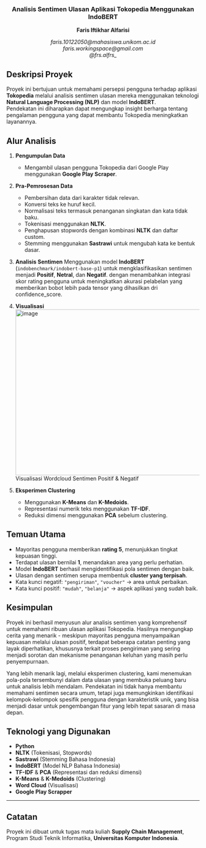 <p align="center">
  <H3 align="center">Analisis Sentimen Ulasan Aplikasi Tokopedia Menggunakan IndoBERT</H3>
</p>

<p align="center">
  <strong>Faris Iftikhar Alfarisi</strong>
</p>
<p align="center">
  <i>faris.10122050@mahasiswa.unikom.ac.id</i> <br> <i>faris.workingspace@gmail.com</i> <br><i>@frs.alfrs_</i>
</p>


## Deskripsi Proyek
Proyek ini bertujuan untuk memahami persepsi pengguna terhadap aplikasi **Tokopedia** melalui analisis sentimen ulasan mereka menggunakan teknologi **Natural Language Processing (NLP)** dan model **IndoBERT**.  
Pendekatan ini diharapkan dapat mengungkap insight berharga tentang pengalaman pengguna yang dapat membantu Tokopedia meningkatkan layanannya.


## Alur Analisis
1. **Pengumpulan Data**
   - Mengambil ulasan pengguna Tokopedia dari Google Play menggunakan **Google Play Scraper**.

2. **Pra-Pemrosesan Data**
   - Pembersihan data dari karakter tidak relevan.
   - Konversi teks ke huruf kecil.
   - Normalisasi teks termasuk penanganan singkatan dan kata tidak baku.
   - Tokenisasi menggunakan **NLTK**.
   - Penghapusan stopwords dengan kombinasi **NLTK** dan daftar custom.
   - Stemming menggunakan **Sastrawi** untuk mengubah kata ke bentuk dasar.

3. **Analisis Sentimen**
   Menggunakan model **IndoBERT** (`indobenchmark/indobert-base-p1`) untuk mengklasifikasikan sentimen menjadi **Positif**, **Netral**, dan **Negatif**. dengan menambahkan integrasi skor rating pengguna untuk meningkatkan akurasi pelabelan yang memberikan bobot lebih pada tensor yang dihasilkan dri confidence_score.

4. **Visualisasi**
   <img width="1589" height="433" alt="image" src="https://github.com/user-attachments/assets/02480cc0-3d17-4730-a010-864745c81004" />
   Visualisasi Wordcloud Sentimen Positif & Negatif

5. **Eksperimen Clustering**
   - Menggunakan **K-Means** dan **K-Medoids**.
   - Representasi numerik teks menggunakan **TF-IDF**.
   - Reduksi dimensi menggunakan **PCA** sebelum clustering.


## Temuan Utama
- Mayoritas pengguna memberikan **rating 5**, menunjukkan tingkat kepuasan tinggi.
- Terdapat ulasan bernilai **1**, menandakan area yang perlu perhatian.
- Model **IndoBERT** berhasil mengidentifikasi pola sentimen dengan baik.
- Ulasan dengan sentimen serupa membentuk **cluster yang terpisah**.
- Kata kunci negatif: `"pengiriman"`, `"voucher"` → area untuk perbaikan.
- Kata kunci positif: `"mudah"`, `"belanja"` → aspek aplikasi yang sudah baik.


## Kesimpulan
Proyek ini berhasil menyusun alur analisis sentimen yang komprehensif untuk memahami ribuan ulasan aplikasi Tokopedia. Hasilnya mengungkap cerita yang menarik - meskipun mayoritas pengguna menyampaikan kepuasan melalui ulasan positif, terdapat beberapa catatan penting yang layak diperhatikan, khususnya terkait proses pengiriman yang sering menjadi sorotan dan mekanisme penanganan keluhan yang masih perlu penyempurnaan.

Yang lebih menarik lagi, melalui eksperimen clustering, kami menemukan pola-pola tersembunyi dalam data ulasan yang membuka peluang baru untuk analisis lebih mendalam. Pendekatan ini tidak hanya membantu memahami sentimen secara umum, tetapi juga memungkinkan identifikasi kelompok-kelompok spesifik pengguna dengan karakteristik unik, yang bisa menjadi dasar untuk pengembangan fitur yang lebih tepat sasaran di masa depan.


## Teknologi yang Digunakan
- **Python**  
- **NLTK** (Tokenisasi, Stopwords)  
- **Sastrawi** (Stemming Bahasa Indonesia)  
- **IndoBERT** (Model NLP Bahasa Indonesia)  
- **TF-IDF** & **PCA** (Representasi dan reduksi dimensi)  
- **K-Means** & **K-Medoids** (Clustering)  
- **Word Cloud** (Visualisasi)
- **Google Play Scrapper**

---

## Catatan
Proyek ini dibuat untuk tugas mata kuliah **Supply Chain Management**, Program Studi Teknik Informatika, **Universitas Komputer Indonesia**.
